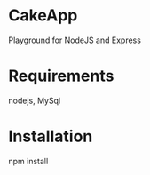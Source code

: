# CakeApp
Playground for NodeJS and Express

# Requirements
nodejs, MySql

# Installation
npm install